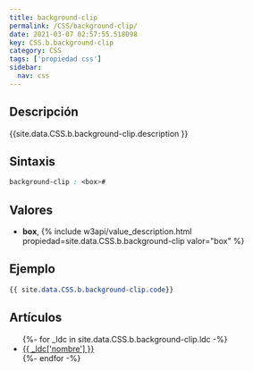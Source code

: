 ```yaml
---
title: background-clip
permalink: /CSS/background-clip/
date: 2021-03-07 02:57:55.518098
key: CSS.b.background-clip
category: CSS
tags: ['propiedad css']
sidebar: 
  nav: css
---
```


## Descripción
{{site.data.CSS.b.background-clip.description }}

## Sintaxis
~~~css
background-clip : <box>#
~~~

## Valores
* **box**,  {% include w3api/value_description.html propiedad=site.data.CSS.b.background-clip valor="box" %}

## Ejemplo
~~~css
{{ site.data.CSS.b.background-clip.code}}
~~~

## Artículos
<ul>
{%- for _ldc in site.data.CSS.b.background-clip.ldc -%}
   <li>
       <a href="{{_ldc['url'] }}">{{ _ldc['nombre'] }}</a>
   </li>
{%- endfor -%}
</ul>
